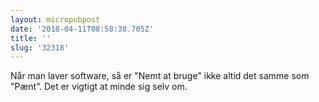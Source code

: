 ```yaml
---
layout: micropubpost
date: '2018-04-11T08:58:38.705Z'
title: ''
slug: '32318'
---
```

Når man laver software, så er &quot;Nemt at bruge&quot; ikke altid det samme som &quot;Pænt”. Det er vigtigt at minde sig selv om.
